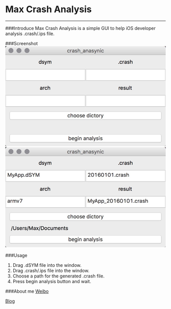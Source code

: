 # Max Crash Analysis
---
###Introduce
Max Crash Analysis is a simple GUI to help iOS developer analysis .crash/.ips file.

###Screenshot
![image](https://github.com/PangPangPangPangPang/crash_analysis_app/blob/master/screenshot/normal.png)
![image](https://github.com/PangPangPangPangPang/crash_analysis_app/blob/master/screenshot/finish.png)

###Usage
1. Drag .dSYM file into the window.
2. Drag .crash/.ips file into the window.
3. Choose a path for the generated .crash file.
4. Press begin analysis button and wait.

###About me
[Weibo](http://weibo.com/mmmmmmaxx)

[Blog](http://www.mmmmmax.wang/)
